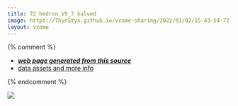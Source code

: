 ```yaml
---
title: 72 hedron V9_7 halved
image: https://ThynStyx.github.io/vzome-sharing/2022/01/02/15-43-54-72-hedron-V9_7-halved/72-hedron-V9_7-halved.png
layout: vzome
---
```


{% comment %}
 - [***web page generated from this source***][post]
 - [data assets and more info][github]

[post]: <https://ThynStyx.github.io/vzome-sharing/2022/01/02/72-hedron-V9_7-halved-15-43-54.html>
[github]: <https://github.com/ThynStyx/vzome-sharing/tree/main/2022/01/02/15-43-54-72-hedron-V9_7-halved/>
{% endcomment %}

<vzome-viewer style="width: 100%; height: 65vh;"
       src="https://ThynStyx.github.io/vzome-sharing/2022/01/02/15-43-54-72-hedron-V9_7-halved/72-hedron-V9_7-halved.vZome" >
  <img src="https://ThynStyx.github.io/vzome-sharing/2022/01/02/15-43-54-72-hedron-V9_7-halved/72-hedron-V9_7-halved.png" />
</vzome-viewer>